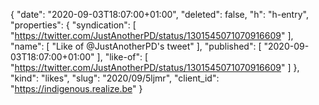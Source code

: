 {
  "date": "2020-09-03T18:07:00+01:00",
  "deleted": false,
  "h": "h-entry",
  "properties": {
    "syndication": [
      "https://twitter.com/JustAnotherPD/status/1301545071070916609"
    ],
    "name": [
      "Like of @JustAnotherPD's tweet"
    ],
    "published": [
      "2020-09-03T18:07:00+01:00"
    ],
    "like-of": [
      "https://twitter.com/JustAnotherPD/status/1301545071070916609"
    ]
  },
  "kind": "likes",
  "slug": "2020/09/5ljmr",
  "client_id": "https://indigenous.realize.be"
}
